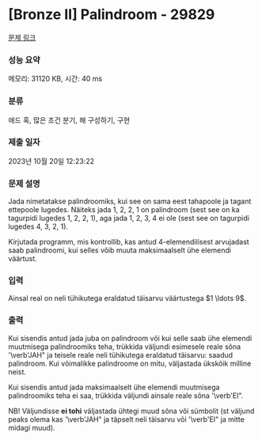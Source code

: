 # [Bronze II] Palindroom - 29829 

[문제 링크](https://www.acmicpc.net/problem/29829) 

### 성능 요약

메모리: 31120 KB, 시간: 40 ms

### 분류

애드 혹, 많은 조건 분기, 해 구성하기, 구현

### 제출 일자

2023년 10월 20일 12:23:22

### 문제 설명

<p>Jada nimetatakse palindroomiks, kui see on sama eest tahapoole ja tagant ettepoole lugedes. Näiteks jada 1, 2, 2, 1 on palindroom (sest see on ka tagurpidi lugedes 1, 2, 2, 1), aga jada 1, 2, 3, 4 ei ole (sest see on tagurpidi lugedes 4, 3, 2, 1).</p>

<p>Kirjutada programm, mis kontrollib, kas antud 4-elemendilisest arvujadast saab palindroomi, kui selles võib muuta maksimaalselt ühe elemendi väärtust.</p>

### 입력 

 <p>Ainsal real on neli tühikutega eraldatud täisarvu väärtustega $1 \ldots 9$.</p>

### 출력 

 <p>Kui sisendis antud jada juba on palindroom või kui selle saab ühe elemendi muutmisega palindroomiks teha, trükkida väljundi esimesele reale sõna '\verb'JAH" ja teisele reale neli tühikutega eraldatud täisarvu: saadud palindroom. Kui võimalikke palindroome on mitu, väljastada ükskõik milline neist.</p>

<p>Kui sisendis antud jada maksimaalselt ühe elemendi muutmisega palindroomiks teha ei saa, trükkida väljundi ainsale reale sõna '\verb'EI".</p>

<p>NB! Väljundisse <strong>ei tohi</strong> väljastada ühtegi muud sõna või sümbolit (st väljund peaks olema kas '\verb'JAH" ja täpselt neli täisarvu või '\verb'EI" ja mitte midagi muud).</p>

